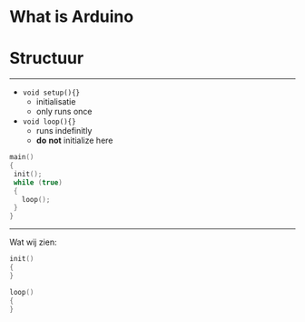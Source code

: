 # What is Arduino

# Structuur
----------------------------------------------------
-  ```void setup(){}```
     -  initialisatie
     - only runs once
- ```void loop(){}```
  - runs indefinitly
  - **do** **not** initialize here
 ``` c
main()
{
  init();
  while (true)
  {
    loop();
  }
}
```

---

Wat wij zien:

```c
init()
{
}

loop()
{
}
```
